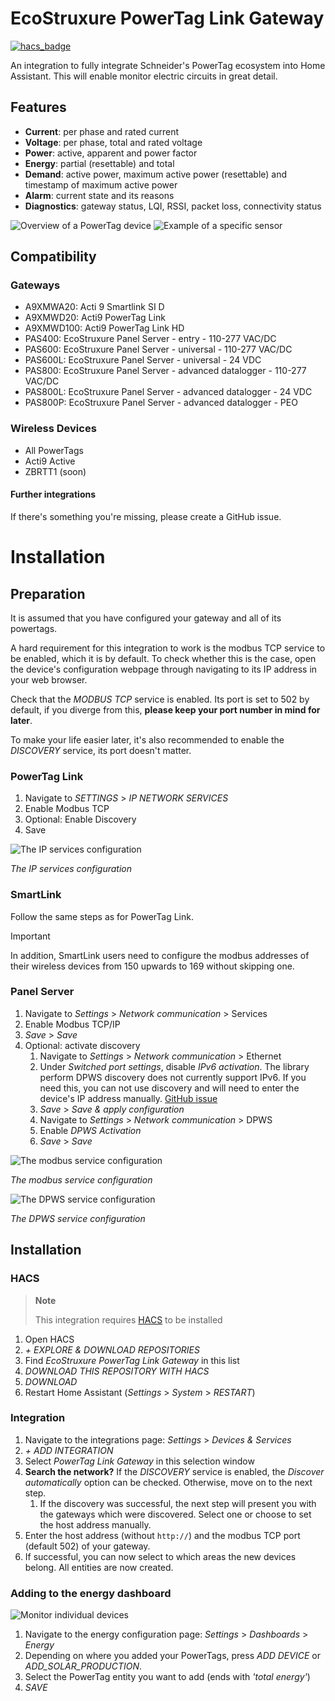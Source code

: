 # EcoStruxure PowerTag Link Gateway

[![hacs_badge](https://img.shields.io/badge/HACS-Default-41BDF5.svg)](https://github.com/hacs/integration)

An integration to fully integrate Schneider's PowerTag ecosystem into Home Assistant.
This will enable monitor electric circuits in great detail.

## Features

* **Current**: per phase and rated current
* **Voltage**: per phase, total and rated voltage
* **Power**: active, apparent and power factor
* **Energy**: partial (resettable) and total
* **Demand**: active power, maximum active power (resettable) and timestamp of maximum active power
* **Alarm**: current state and its reasons
* **Diagnostics**: gateway status, LQI, RSSI, packet loss, connectivity status

![Overview of a PowerTag device](images/Features_PowerTag.png)
![Example of a specific sensor](images/Features_Sensor.png)

## Compatibility

### Gateways

* A9XMWA20: Acti 9 Smartlink SI D
* A9XMWD20: Acti9 PowerTag Link
* A9XMWD100: Acti9 PowerTag Link HD
* PAS400: EcoStruxure Panel Server - entry - 110-277 VAC/DC
* PAS600: EcoStruxure Panel Server - universal - 110-277 VAC/DC
* PAS600L: EcoStruxure Panel Server - universal - 24 VDC
* PAS800: EcoStruxure Panel Server - advanced datalogger - 110-277 VAC/DC
* PAS800L: EcoStruxure Panel Server - advanced datalogger - 24 VDC
* PAS800P: EcoStruxure Panel Server - advanced datalogger - PEO

### Wireless Devices

* All PowerTags
* Acti9 Active
* ZBRTT1 (soon)

#### Further integrations

If there's something you're missing, please create a GitHub issue. 

# Installation

## Preparation

It is assumed that you have configured your gateway and all of its powertags.

A hard requirement for this integration to work is the modbus TCP service to be enabled, which it is by default.
To check whether this is the case, open the device's configuration webpage through navigating to its IP address in your web browser.

Check that the _MODBUS TCP_ service is enabled.
Its port is set to 502 by default, if you diverge from this, **please keep your port number in mind for later**.

To make your life easier later, it's also recommended to enable the _DISCOVERY_ service, its port doesn't matter.

### PowerTag Link

1. Navigate to _SETTINGS_ > _IP NETWORK SERVICES_
2. Enable Modbus TCP
3. Optional: Enable Discovery
4. Save

![The IP services configuration](images/Web_config.png)

_The IP services configuration_

### SmartLink

Follow the same steps as for PowerTag Link.

> [!IMPORTANT]  
> In addition, SmartLink users need to configure the modbus addresses of their wireless devices 
> from 150 upwards to 169 without skipping one.

### Panel Server

1. Navigate to _Settings_ > _Network communication_ > Services
2. Enable Modbus TCP/IP
3. _Save_ > _Save_
4. Optional: activate discovery
   1. Navigate to _Settings_ > _Network communication_ > Ethernet
   2. Under _Switched port settings_, disable _IPv6 activation_. The library perform DPWS discovery does not currently support IPv6. If you need this, you can not use discovery and will need to enter the device's IP address manually. [GitHub issue](https://github.com/andreikop/python-ws-discovery/issues/58)
   3. _Save_ > _Save & apply configuration_
   4. Navigate to _Settings_ > _Network communication_ > DPWS
   5. Enable _DPWS Activation_
   6. _Save_ > _Save_

![The modbus service configuration](images/Web_config_panel_modbus.png)

_The modbus service configuration_

![The DPWS service configuration](images/Web_config_panel_dpws.png)

_The DPWS service configuration_

## Installation

### HACS

> **Note**
> 
> This integration requires [HACS](https://github.com/hacs/integration) to be installed

1. Open HACS
2. _+ EXPLORE & DOWNLOAD REPOSITORIES_
3. Find _EcoStruxure PowerTag Link Gateway_ in this list
4. _DOWNLOAD THIS REPOSITORY WITH HACS_
5. _DOWNLOAD_
6. Restart Home Assistant (_Settings_ > _System_ > _RESTART_)

### Integration

 1. Navigate to the integrations page: _Settings_ > _Devices & Services_
 2. _+ ADD INTEGRATION_
 3. Select _PowerTag Link Gateway_ in this selection window
 4. **Search the network?** If the *DISCOVERY* service is enabled, the *Discover automatically* option can be checked. 
    Otherwise, move on to the next step.
    1. If the discovery was successful, the next step will present you with the gateways which were discovered.
       Select one or choose to set the host address manually.
 5. Enter the host address (without `http://`) and the modbus TCP port (default 502) of your gateway.
 6. If successful, you can now select to which areas the new devices belong.
    All entities are now created.

### Adding to the energy dashboard

![Monitor individual devices](images/Features_Energy_panel.png)

 1. Navigate to the energy configuration page: _Settings_ > _Dashboards_ > _Energy_
 2. Depending on where you added your PowerTags, press _ADD DEVICE_ or _ADD_SOLAR_PRODUCTION_.
 3. Select the PowerTag entity you want to add (ends with _'total energy'_)
 4. _SAVE_
